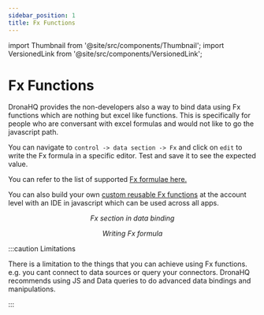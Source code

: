 ```yaml
---
sidebar_position: 1
title: Fx Functions
---
```


import Thumbnail from '@site/src/components/Thumbnail';
import VersionedLink from '@site/src/components/VersionedLink';

# Fx Functions

DronaHQ provides the non-developers also a way to bind data using Fx functions which are nothing but excel like functions. This is specifically for people who are conversant with excel formulas and would not like to go the javascript path. 

You can navigate to `control -> data section -> Fx` and click on `edit` to write the Fx formula in a specific editor. Test and save it to see the expected value. 

You can refer to the list of supported [Fx formulae here.](/reference/fx-formulas)

You can also build your own [custom reusable Fx functions](../../custom-fx-ide) at the account level with an IDE in javascript which can be used across all apps.

<figure>
  <Thumbnail src="/img/binding-data/fx-data.png" alt="Fx data" width='100%'/>
  <figcaption align = "center"><i>Fx section in data binding</i></figcaption>
</figure>

<figure>
  <Thumbnail src="/img/binding-data/fx-formula.png" alt="Fx formula" width='100%'/>
  <figcaption align = "center"><i>Writing Fx formula</i></figcaption>
</figure>



:::caution Limitations

There is a limitation to the things that you can achieve using Fx functions. e.g. you cant connect to data sources or query your connectors. DronaHQ recommends using JS and Data queries to do advanced data bindings and manipulations.

:::
